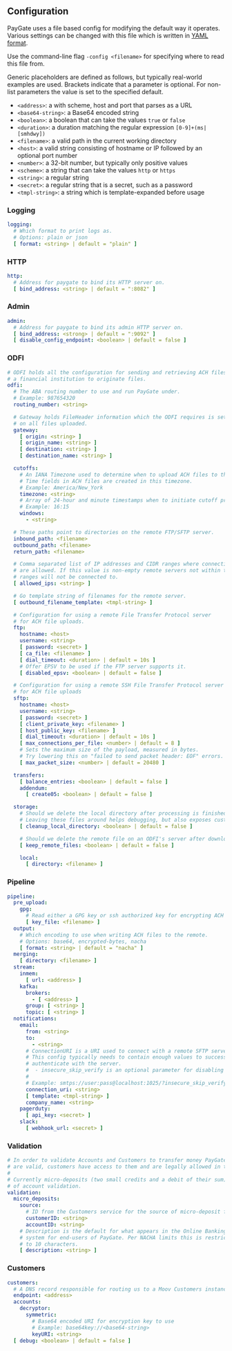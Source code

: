## Configuration

PayGate uses a file based config for modifying the default way it operates. Various settings can be changed with this file which is written in [YAML format](https://en.wikipedia.org/wiki/YAML).

Use the command-line flag `-config <filename>` for specifying where to read this file from.

Generic placeholders are defined as follows, but typically real-world examples are used. Brackets indicate that a parameter is optional. For non-list parameters the value is set to the specified default.

* `<address>`: a with scheme, host and port that parses as a URL
* `<base64-string>`: a Base64 encoded string
* `<boolean>`: a boolean that can take the values `true` or `false`
* `<duration>`: a duration matching the regular expression `[0-9]+(ms|[smhdwy])`
* `<filename>`: a valid path in the current working directory
* `<host>`: a valid string consisting of hostname or IP followed by an optional port number
* `<number>`: a 32-bit number, but typically only positive values
* `<scheme>`: a string that can take the values `http` or `https`
* `<string>`: a regular string
* `<secret>`: a regular string that is a secret, such as a password
* `<tmpl-string>`: a string which is template-expanded before usage

### Logging

```yaml
logging:
  # Which format to print logs as.
  # Options: plain or json
  [ format: <string> | default = "plain" ]
```

### HTTP

```yaml
http:
  # Address for paygate to bind its HTTP server on.
  [ bind_address: <string> | default = ":8082" ]
```

### Admin

```yaml
admin:
  # Address for paygate to bind its admin HTTP server on.
  [ bind_address: <strong> | default = ":9092" ]
  [ disable_config_endpoint: <boolean> | default = false ]
```

### ODFI

```yaml
# ODFI holds all the configuration for sending and retrieving ACH files with
# a financial institution to originate files.
odfi:
  # The ABA routing number to use and run PayGate under.
  # Example: 987654320
  routing_number: <string>

  # Gateway holds FileHeader information which the ODFI requires is set
  # on all files uploaded.
  gateway:
    [ origin: <string> ]
    [ origin_name: <string> ]
    [ destination: <string> ]
    [ destination_name: <string> ]

  cutoffs:
    # An IANA Timezone used to determine when to upload ACH files to the ODFI.
    # Time fields in ACH files are created in this timezone.
    # Example: America/New_York
    timezone: <string>
    # Array of 24-hour and minute timestamps when to initiate cutoff processing.
    # Example: 16:15
    windows:
      - <string>

  # These paths point to directories on the remote FTP/SFTP server.
  inbound_path: <filename>
  outbound_path: <filename>
  return_path: <filename>

  # Comma separated list of IP addresses and CIDR ranges where connections
  # are allowed. If this value is non-empty remote servers not within these
  # ranges will not be connected to.
  [ allowed_ips: <string> ]

  # Go template string of filenames for the remote server.
  [ outbound_filename_template: <tmpl-string> ]

  # Configuration for using a remote File Transfer Protocol server
  # for ACH file uploads.
  ftp:
    hostname: <host>
    username: <string>
    [ password: <secret> ]
    [ ca_file: <filename> ]
    [ dial_timeout: <duration> | default = 10s ]
    # Offer EPSV to be used if the FTP server supports it.
    [ disabled_epsv: <boolean> | default = false ]

  # Configuration for using a remote SSH File Transfer Protocol server
  # for ACH file uploads
  sftp:
    hostname: <host>
    username: <string>
    [ password: <secret> ]
    [ client_private_key: <filename> ]
    [ host_public_key: <filename> ]
    [ dial_timeout: <duration> | default = 10s ]
    [ max_connections_per_file: <number> | default = 8 ]
    # Sets the maximum size of the payload, measured in bytes.
    # Try lowering this on "failed to send packet header: EOF" errors.
    [ max_packet_size: <number> | default = 20480 ]

  transfers:
    [ balance_entries: <boolean> | default = false ]
    addendum:
      [ create05: <boolean> | default = false ]

  storage:
    # Should we delete the local directory after processing is finished.
    # Leaving these files around helps debugging, but also exposes customer information.
    [ cleanup_local_directory: <boolean> | default = false ]

    # Should we delete the remote file on an ODFI's server after downloading and processing of each file.
    [ keep_remote_files: <boolean> | default = false ]

    local:
      [ directory: <filename> ]
```

### Pipeline

```yaml
pipeline:
  pre_upload:
    gpg:
      # Read either a GPG key or ssh authorized key for encrypting ACH files when they're uploaded
      [ key_file: <filename> ]
  output:
    # Which encoding to use when writing ACH files to the remote.
    # Options: base64, encrypted-bytes, nacha
    [ format: <string> | default = "nacha" ]
  merging:
    [ directory: <filename> ]
  stream:
    inmem:
      [ url: <address> ]
    kafka:
      brokers:
        - [ <address> ]
      group: [ <string> ]
      topic: [ <string> ]
  notifications:
    email:
      from: <string>
      to:
        - <string>
      # ConnectionURI is a URI used to connect with a remote SFTP server.
      # This config typically needs to contain enough values to successfully
      # authenticate with the server.
      #  - insecure_skip_verify is an optional parameter for disabling certificate verification
      #
      # Example: smtps://user:pass@localhost:1025/?insecure_skip_verify=true
      connection_uri: <string>
      [ template: <tmpl-string> ]
      company_name: <string>
    pagerduty:
      [ api_key: <secret> ]
    slack:
      [ webhook_url: <secret> ]
```

### Validation

```yaml
# In order to validate Accounts and Customers to transfer money PayGate must ensure the accounts
# are valid, customers have access to them and are legally allowed in the US to transfer funds.
#
# Currently micro-deposits (two small credits and a debit of their sum) is the only allowed method
# of account validation.
validation:
  micro_deposits:
    source:
      # ID from the Customers service for the source of micro-deposit funds
      customerID: <string>
      accountID: <string>
    # Description is the default for what appears in the Online Banking
    # system for end-users of PayGate. Per NACHA limits this is restricted
    # to 10 characters.
    [ description: <string> ]
```

### Customers

```yaml
customers:
  # A DNS record responsible for routing us to a Moov Customers instance.
  endpoint: <address>
  accounts:
    decryptor:
      symmetric:
        # Base64 encoded URI for encryption key to use
        # Example: base64key://<base64-string>
        keyURI: <string>
  [ debug: <boolean> | default = false ]
```
